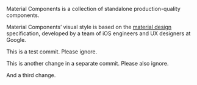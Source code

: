 Material Components is a collection of standalone production-quality components.

Material Components’ visual style is based on the
[material design](http://www.google.com/design/spec/material-design/introduction.html)
specification, developed by a team of iOS engineers and UX designers at Google.

This is a test commit. Please ignore.

This is another change in a separate commit. Please also ignore.

And a third change.

